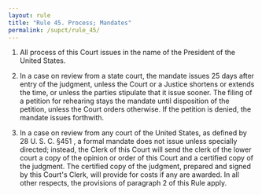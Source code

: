 ```yaml
---
layout: rule
title: "Rule 45. Process; Mandates"
permalink: /supct/rule_45/
---
```


1. All process of this Court issues in the name of the President of the United States.


2. In a case on review from a state court, the mandate issues 25 days after entry of the judgment, unless the Court or a Justice shortens or extends the time, or unless the parties stipulate that it issue sooner. The filing of a petition for rehearing stays the mandate until disposition of the petition, unless the Court orders otherwise. If the petition is denied, the mandate issues forthwith.


3. In a case on review from any court of the United States, as defined by 28 U. S. C. §451 , a formal mandate does not issue unless specially directed; instead, the Clerk of this Court will send the clerk of the lower court a copy of the opinion or order of this Court and a certified copy of the judgment. The certified copy of the judgment, prepared and signed by this Court's Clerk, will provide for costs if any are awarded. In all other respects, the provisions of paragraph 2 of this Rule apply.